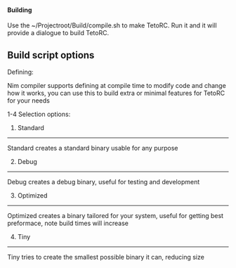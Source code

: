 #### Building

Use the ~/Projectroot/Build/compile.sh to make TetoRC.
Run it and it will provide a dialogue to build TetoRC.

## Build script options

Defining:

Nim compiler supports defining at compile time to modify code and change how it works, you can
use this to build extra or minimal features for TetoRC for your needs

1-4 Selection options:

1. Standard
-----------
Standard creates a standard binary usable for any purpose

2. Debug
--------
Debug creates a debug binary, useful for testing and development

3. Optimized
------------
Optimized creates a binary tailored for your system, useful
for getting best preformace, note build times will increase

4. Tiny
-------
Tiny tries to create the smallest possible binary it can, 
reducing size



